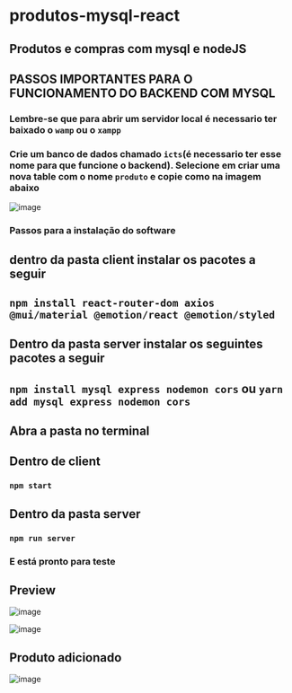 # produtos-mysql-react

## Produtos e compras com mysql e nodeJS

## PASSOS IMPORTANTES PARA O FUNCIONAMENTO DO BACKEND COM MYSQL
### Lembre-se que para abrir um servidor local é necessario ter baixado o `wamp` ou o `xampp`
### Crie um banco de dados chamado `icts`(é necessario ter esse nome para que funcione o backend). Selecione em criar uma nova table com o nome `produto` e copie como na imagem abaixo
![image](https://user-images.githubusercontent.com/61124602/162334687-0648c0d1-8c77-4b80-9507-7efa706a4b41.png)



### Passos para a instalação do software
## dentro da pasta client instalar os pacotes a seguir
## `npm install react-router-dom axios @mui/material @emotion/react @emotion/styled`

## Dentro da pasta server instalar os seguintes pacotes a seguir
## `npm install mysql express nodemon cors` ou `yarn add mysql express nodemon cors`

## Abra a pasta no terminal

## Dentro de client
### `npm start`

## Dentro da pasta server 
### `npm run server`

### E está pronto para teste

## Preview

![image](https://user-images.githubusercontent.com/61124602/162335452-a4d77f53-82ea-413a-8096-df00ef311d4b.png)


![image](https://user-images.githubusercontent.com/61124602/162335663-4e73397c-f2d0-47f4-8bd7-beec37f61bf8.png)

## Produto adicionado
![image](https://user-images.githubusercontent.com/61124602/162335754-31173f7c-57c8-400f-826c-bfa05882d3b1.png)



